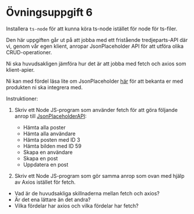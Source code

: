# Övningsuppgift 6

Installera `ts-node` för att kunna köra ts-node istället för node för ts-filer.

Den här uppgiften går ut på att jobba med ett fristående tredjeparts-API där vi, genom vår egen klient, anropar JsonPlaceholder API för att utföra olika CRUD-operationer.

Ni ska huvudsakligen jämföra hur det är att jobba med fetch och axios som klient-apier.

Ni kan med fördel läsa lite om JsonPlaceholder [här](https://jsonplaceholder.typicode.com/) för att bekanta er med produkten ni ska integrera med.

Instruktioner:

1. Skriv ett Node JS-program som använder fetch för att göra följande anrop till [JsonPlaceholderAPI](https://jsonplaceholder.typicode.com/):
    - Hämta alla poster
    - Hämta alla användare
    - Hämta posten med ID 3
    - Hämta bilden med ID 59
    - Skapa en användare
    - Skapa en post
    - Uppdatera en post

2. Skriv ett Node JS-program som gör samma anrop som ovan med hjälp av Axios istället för fetch.

- Vad är de huvudsakliga skillnaderna mellan fetch och axios?
- Är det ena lättare än det andra?
- Vilka fördelar har axios och vilka fördelar har fetch?
